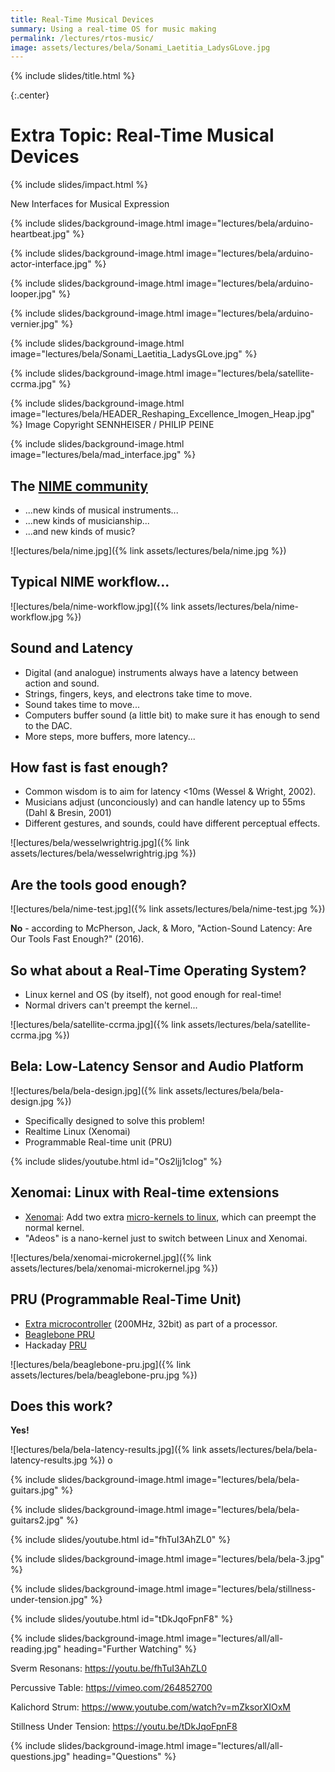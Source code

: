 ```yaml
---
title: Real-Time Musical Devices
summary: Using a real-time OS for music making
permalink: /lectures/rtos-music/
image: assets/lectures/bela/Sonami_Laetitia_LadysGLove.jpg
---
```


{% include slides/title.html %}

<!-- music topic -->

{:.center}
# Extra Topic: Real-Time Musical Devices

{% include slides/impact.html %}

New Interfaces for Musical Expression

{% include slides/background-image.html
           image="lectures/bela/arduino-heartbeat.jpg"  %}

{% include slides/background-image.html
           image="lectures/bela/arduino-actor-interface.jpg"  %}
           
{% include slides/background-image.html
           image="lectures/bela/arduino-looper.jpg"  %}
           
{% include slides/background-image.html
           image="lectures/bela/arduino-vernier.jpg"  %}

{% include slides/background-image.html
           image="lectures/bela/Sonami_Laetitia_LadysGLove.jpg"  %}

{% include slides/background-image.html
           image="lectures/bela/satellite-ccrma.jpg"  %}
           
{% include slides/background-image.html
           image="lectures/bela/HEADER_Reshaping_Excellence_Imogen_Heap.jpg" %}
Image Copyright SENNHEISER / PHILIP PEINE
           
{% include slides/background-image.html
           image="lectures/bela/mad_interface.jpg"  %}
           
## The [NIME community](https://nime.org)

- ...new kinds of musical instruments... 
- ...new kinds of musicianship...
- ...and new kinds of music?

![lectures/bela/nime.jpg]({% link assets/lectures/bela/nime.jpg %})

## Typical NIME workflow...

![lectures/bela/nime-workflow.jpg]({% link assets/lectures/bela/nime-workflow.jpg %})

## Sound and Latency

- Digital (and analogue) instruments always have a latency between
  action and sound.
- Strings, fingers, keys, and electrons take time to move.
- Sound takes time to move...
- Computers buffer sound (a little bit) to make sure it has enough to
  send to the DAC.
- More steps, more buffers, more latency...

## How fast is fast enough?

- Common wisdom is to aim for latency <10ms (Wessel & Wright, 2002).
- Musicians adjust (unconciously) and can handle latency up to 55ms
  (Dahl & Bresin, 2001)
- Different gestures, and sounds, could have different perceptual
  effects.

![lectures/bela/wesselwrightrig.jpg]({% link assets/lectures/bela/wesselwrightrig.jpg %})

## Are the tools good enough?

![lectures/bela/nime-test.jpg]({% link assets/lectures/bela/nime-test.jpg %})

**No** - according to McPherson, Jack, & Moro, "Action-Sound Latency: Are Our Tools Fast Enough?" (2016).

## So what about a Real-Time Operating System?

- Linux kernel and OS (by itself), not good enough for real-time!
- Normal drivers can't preempt the kernel...

![lectures/bela/satellite-ccrma.jpg]({% link assets/lectures/bela/satellite-ccrma.jpg %})

## Bela: Low-Latency Sensor and Audio Platform

![lectures/bela/bela-design.jpg]({% link assets/lectures/bela/bela-design.jpg %})

- Specifically designed to solve this problem!
- Realtime Linux (Xenomai)
- Programmable Real-time unit (PRU)

<!-- Bela Overview -->
{% include slides/youtube.html id="Os2ljj1cIog" %}
<!-- https://youtu.be/Os2ljj1cIog -->

## Xenomai: Linux with Real-time extensions

- [Xenomai](https://xenomai.org): Add two extra [micro-kernels to linux](lectures/bela/satellite-ccrma.jpg), which can preempt the normal kernel.
- "Adeos" is a nano-kernel just to switch between Linux and Xenomai.

![lectures/bela/xenomai-microkernel.jpg]({% link assets/lectures/bela/xenomai-microkernel.jpg %})

## PRU (Programmable Real-Time Unit)

- [Extra microcontroller](https://beagleboard.org/pru) (200MHz, 32bit)
  as part of a processor.
-  [Beaglebone PRU](https://www.embeddedrelated.com/showarticle/586.php)
- Hackaday [PRU](https://hackaday.com/2014/06/22/an-introduction-to-the-beaglebone-pru/)

![lectures/bela/beaglebone-pru.jpg]({% link assets/lectures/bela/beaglebone-pru.jpg %})

## Does this work?

**Yes!**

![lectures/bela/bela-latency-results.jpg]({% link assets/lectures/bela/bela-latency-results.jpg %})
o
<!-- Guitars -->

{% include slides/background-image.html
           image="lectures/bela/bela-guitars.jpg"  %}
       
{% include slides/background-image.html
           image="lectures/bela/bela-guitars2.jpg"  %}

{% include slides/youtube.html id="fhTuI3AhZL0" %}

<!-- Stillness under Tension -->

{% include slides/background-image.html
           image="lectures/bela/bela-3.jpg"  %}

{% include slides/background-image.html
           image="lectures/bela/stillness-under-tension.jpg"  %}

{% include slides/youtube.html id="tDkJqoFpnF8" %}

{% include slides/background-image.html
           image="lectures/all/all-reading.jpg"
           heading="Further Watching"  %}

Sverm Resonans: https://youtu.be/fhTuI3AhZL0

Percussive Table: https://vimeo.com/264852700

Kalichord Strum: https://www.youtube.com/watch?v=mZksorXIOxM

Stillness Under Tension: https://youtu.be/tDkJqoFpnF8

{% include slides/background-image.html
           image="lectures/all/all-questions.jpg"
           heading="Questions"  %}